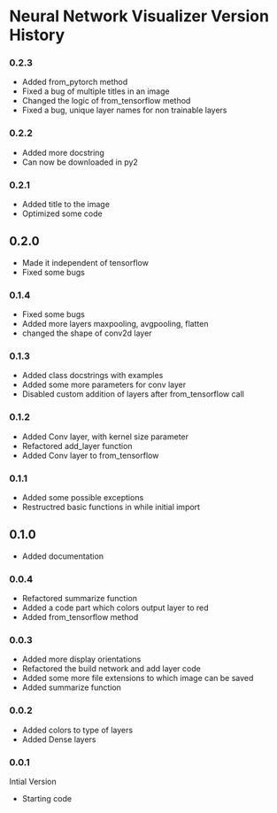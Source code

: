 # Neural Network Visualizer Version History

### 0.2.3

* Added from_pytorch method
* Fixed a bug of multiple titles in an image
* Changed the logic of from_tensorflow method
* Fixed a bug, unique layer names for non trainable layers

### 0.2.2

* Added more docstring
* Can now be downloaded in py2

### 0.2.1

* Added title to the image
* Optimized some code

## 0.2.0

* Made it independent of tensorflow
* Fixed some bugs

### 0.1.4

* Fixed some bugs
* Added more layers maxpooling, avgpooling, flatten
* changed the shape of conv2d layer

### 0.1.3

* Added class docstrings with examples
* Added some more parameters for conv layer
* Disabled custom addition of layers after from_tensorflow call

### 0.1.2

* Added Conv layer, with kernel size parameter
* Refactored add_layer function
* Added Conv layer to from_tensorflow

### 0.1.1

* Added some possible exceptions
* Restructred basic functions in while initial import

## 0.1.0

* Added documentation

### 0.0.4

* Refactored summarize function
* Added a code part which colors output layer to red
* Added from_tensorflow method

### 0.0.3

* Added more display orientations
* Refactored the build network and add layer code
* Added some more file extensions to which image can be saved
* Added summarize function

### 0.0.2

* Added colors to type of layers
* Added Dense layers

### 0.0.1

Intial Version

* Starting code